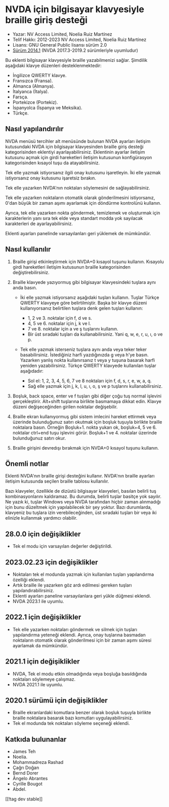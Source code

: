 # NVDA için bilgisayar klavyesiyle braille giriş desteği #

* Yazar: NV Access Limited, Noelia Ruiz Martínez
* Telif Hakkı: 2012-2023 NV Access Limited, Noelia Ruiz Martínez
* Lisans: GNU General Public lisansı sürüm 2.0
* [Sürüm 2014.1][3] (NVDA 2017.3-2019.2 sürümleriyle uyumludur)

Bu eklenti bilgisayar klavyesiyle braille yazabilmenizi sağlar. Şimdilik
aşağıdaki klavye düzenleri desteklenmektedir:

* İngilizce QWERTY klavye.
* Fransızca (Fransa).
* Almanca (Almanya).
* İtalyanca (İtalya).
* Farsça.
* Portekizce (Portekiz).
* İspanyolca (İspanya ve Meksika).
* Türkçe.

## Nasıl yapılandırılır

NVDA menüsü tercihler alt menüsünde bulunan NVDA ayarları iletişim
kutusundaki NVDA için bilgisayar klavyesinden braille giriş desteği
kategorisinden eklentiyi ayarlayabilirsiniz. Eklentinin ayarlar iletişim
kutusunu açmak için girdi hareketleri iletişim kutusunun konfigürasyon
kategorisinden kısayol tuşu da atayabilirsiniz.

Tek elle yazmak istiyorsanız ilgili onay kutusunu işaretleyin. İki elle
yazmak istiyorsanız onay kutusunu işaretsiz bırakın.

Tek elle yazarken NVDA'nın noktaları söylemesini de sağlayabilirsiniz.

Tek elle yazarken noktaların otomatik olarak gönderilmesini istiyorsanız,
0'dan büyük bir zaman aşımı ayarlamak için döndürme kontrolünü kullanın.

Ayrıca, tek elle yazarken nokta göndermek, temizlemek ve oluşturmak için
karakterlerin yanı sıra tek elde veya standart modda yok sayılacak
karakterleri de ayarlayabilirsiniz.

Eklenti ayarları panelinde varsayılanları geri yüklemek de mümkündür.

## Nasıl kullanılır

1. Braille girişi etkinleştirmek için NVDA+0 kısayol tuşunu
   kullanın. Kısayolu girdi hareketleri iletişim kutusunun braille
   kategorisinden değiştirebilirsiniz.
2. Braille klavyede yazıyormuş gibi bilgisayar klavyesindeki tuşlara aynı
   anda basın.

	* İki elle yazmak istiyorsanız aşağıdaki tuşları kullanın. Tuşlar Türkçe
	  QWERTY klavyeye göre belirtilmiştir. Başka bir klavye düzeni
	  kullanıyorsanız belirtilen tuşlara denk gelen tuşları kullanın:

		* 1, 2 ve 3. noktalar için f, d ve s.
		* 4, 5 ve 6. noktalar için j, k ve l.
		* 7 ve 8. noktalar için a ve ş tuşlarını kullanın.
		* Bir üst sıradaki tuşları da kullanabilirsiniz. Yani q, w, e, r, u, ı, o
		  ve p.

	* Tek elle yazmak isterseniz tuşlara aynı anda veya teker teker
	  basabilirsiniz. İstediğiniz harfi yazdığınızda g veya h'ye
	  basın. Yazarken yanlış nokta kullanırsanız t veya y tuşuna basarak harfi
	  yeniden yazabilirsiniz. Türkçe QWERTY klavyede kullanılan tuşlar
	  aşağıdadır:

		* Sol el: 1, 2, 3, 4, 5, 6, 7 ve 8 noktaları için f, d, s, r, e, w, a, q.
		* Sağ elle yazmak için j, k, l, u, ı, o, ş ve p tuşlarını
		  kullanabilirsiniz.

3. Boşluk, back space, enter ve f tuşları gibi diğer çoğu tuş normal
   işlevini gerçekleştirir. Alt+shift tuşlarına birlikte basmamaya dikkat
   edin. Klavye düzeni değişeceğinden girilen noktalar değişebilir.
4. Braille ekran kullanıyormuş gibi sistem imlecini hareket ettirmek veya
   üzerinde bulunduğunuz satırı okutmak için boşluk tuşuyla birlikte braille
   noktalara basın. Örneğin Boşluk+1. nokta yukarı ok, boşluk+4, 5 ve
   6. noktalar ctrl+end tuşu işlevini görür. Boşluk+1 ve 4. noktalar
   üzerinde bulunduğunuz satırı okur.
5. Braille girişini devredışı bırakmak için NVDA+0 kısayol tuşunu kullanın.

## Önemli notlar

Eklenti NVDA'nın braille girişi desteğini kullanır. NVDA'nın braille
ayarları iletişim kutusunda seçilen braille tablosu kullanılır.

Bazı klavyeler, özellikle de dizüstü bilgisayar klavyeleri, basılan belirli
tuş kombinasyonlarını kaldıramaz.  Bu durumda, belirli tuşlar basitçe yok
sayılır.  Ne yazık ki, tuşlar Windows veya NVDA tarafından hiçbir zaman
alınmadığı için bunu düzeltmek için yapılabilecek bir şey yoktur.  Bazı
durumlarda, klavyeniz bu tuşlara izin verebileceğinden, üst sıradaki tuşları
bir veya iki elinizle kullanmak yardımcı olabilir.


## 28.0.0 için değişiklikler

* Tek el modu için varsayılan değerler değiştirildi.

## 2023.02.23 için değişiklikler

* Noktaları tek el modunda yazmak için kullanılan tuşları yapılandırma
  özelliği eklendi.
* Artık braille ile yazarken göz ardı edilmesi gereken tuşları
  yapılandırabilirsiniz.
* Eklenti ayarları paneline varsayılanlara geri yükle düğmesi eklendi.
* NVDA 2023.1 ile uyumlu.

## 2022.1 için değişiklikler

* Tek elle yazarken noktaları göndermek ve silmek için tuşları yapılandırma
  yeteneği eklendi. Ayrıca, onay tuşlarına basmadan noktaların otomatik
  olarak gönderilmesi için bir zaman aşımı süresi ayarlamak da mümkündür.

## 2021.1 için değişiklikler

* NVDA, Tek el modu etkin olmadığında veya boşluğa basıldığında noktaları
  söylemeye çalışmaz.
* NVDA 2021.1 ile uyumlu.

## 2020.1 sürümü için değişiklikler

* Braille ekranlardaki komutlara benzer olarak boşluk tuşuyla birlikte
  braille noktalara basarak bazı komutları uygulayabilirsiniz.
* Tek el modunda tek noktaları söyleme seçeneği eklendi.

## Katkıda bulunanlar

* James Teh
* Noelia.
* Mohammadreza Rashad
* Çağrı Doğan
* Bernd Dorer
* Ângelo Abrantes
* Cyrille Bougot
* Abdel.

[[!tag dev stable]]

[3]: https://www.nvaccess.org/addonStore/legacy?file=pckbbrl-o
